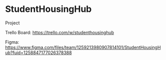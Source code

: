 # StudentHousingHub
Project

Trello Board: https://trello.com/w/studenthousinghub

Figma: https://www.figma.com/files/team/1259213980907814101/StudentHousingHub?fuid=1258847177026378388
